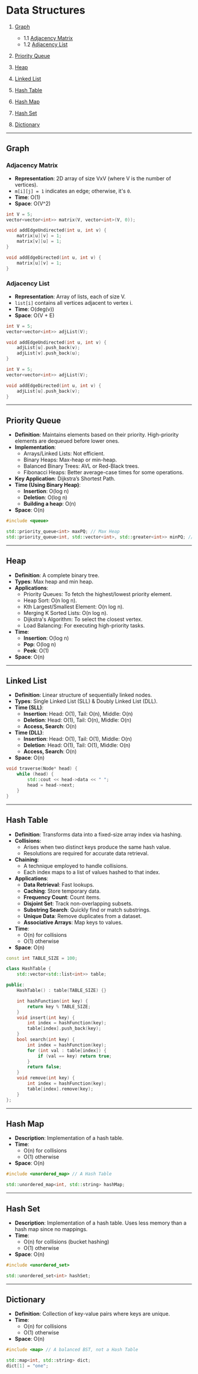 # Data Structures

1. [Graph](#graph)
   - 1.1 [Adjacency Matrix](#adjacency-matrix)
   - 1.2 [Adjacency List](#adjacency-list)

2. [Priority Queue](#priority-queue)

3. [Heap](#heap)

4. [Linked List](#linked-list)

5. [Hash Table](#hash-table)

6. [Hash Map](#hash-map)

7. [Hash Set](#hash-set)

8. [Dictionary](#dictionary)

---

## Graph

### Adjacency Matrix

- **Representation**: 2D array of size VxV (where V is the number of vertices).
- `m[i][j] = 1` indicates an edge; otherwise, it's `0`.
- **Time**: O(1)
- **Space**: O(V^2)

```cpp
int V = 5;
vector<vector<int>> matrix(V, vector<int>(V, 0));

void addEdgeUndirected(int u, int v) {
    matrix[u][v] = 1;
    matrix[v][u] = 1;
}

void addEdgeDirected(int u, int v) {
    matrix[u][v] = 1;
}
```

### Adjacency List

- **Representation**: Array of lists, each of size V.
- `list[i]` contains all vertices adjacent to vertex i.
- **Time**: O(deg(v))
- **Space**: O(V + E)

```cpp
int V = 5;
vector<vector<int>> adjList(V);

void addEdgeUndirected(int u, int v) {
    adjList[u].push_back(v);
    adjList[v].push_back(u);
}

int V = 5;
vector<vector<int>> adjList(V);

void addEdgeDirected(int u, int v) {
    adjList[u].push_back(v);
}
```

---

## Priority Queue

- **Definition**: Maintains elements based on their priority. High-priority elements are dequeued before lower ones.
- **Implementation**:
  - Arrays/Linked Lists: Not efficient.
  - Binary Heaps: Max-heap or min-heap.
  - Balanced Binary Trees: AVL or Red-Black trees.
  - Fibonacci Heaps: Better average-case times for some operations.
- **Key Application**: Dijkstra’s Shortest Path.
- **Time (Using Binary Heap)**:
  - **Insertion**: O(log n)
  - **Deletion**: O(log n)
  - **Building a heap**: O(n)
- **Space**: O(n)

```cpp
#include <queue>

std::priority_queue<int> maxPQ; // Max Heap
std::priority_queue<int, std::vector<int>, std::greater<int>> minPQ; // Min Heap
```

---

## Heap

- **Definition**: A complete binary tree.
- **Types**: Max heap and min heap.
- **Applications**:
   - Priority Queues: To fetch the highest/lowest priority element.
   - Heap Sort: O(n log n).
   - Kth Largest/Smallest Element: O(n log n).
   - Merging K Sorted Lists: O(n log n).
   - Dijkstra's Algorithm: To select the closest vertex.
   - Load Balancing: For executing high-priority tasks.
- **Time**:
  - **Insertion**: O(log n)
  - **Pop**: O(log n)
  - **Peek**: O(1)
- **Space**: O(n)

---

## Linked List

- **Definition**: Linear structure of sequentially linked nodes.
- **Types**: Single Linked List (SLL) & Doubly Linked List (DLL).
- **Time (SLL)**:
  - **Insertion**: Head: O(1), Tail: O(n), Middle: O(n)
  - **Deletion**: Head: O(1), Tail: O(n), Middle: O(n)
  - **Access, Search**: O(n)
- **Time (DLL)**:
  - **Insertion**: Head: O(1), Tail: O(1), Middle: O(n)
  - **Deletion**: Head: O(1), Tail: O(1), Middle: O(n)
  - **Access, Search**: O(n)
- **Space**: O(n)

```cpp
void traverse(Node* head) {
    while (head) {
        std::cout << head->data << " ";
        head = head->next;
    }
}
```

---

## Hash Table

- **Definition**: Transforms data into a fixed-size array index via hashing.
- **Collisions**:
   - Arises when two distinct keys produce the same hash value. 
   - Resolutions are required for accurate data retrieval.
- **Chaining**:
   - A technique employed to handle collisions.
   - Each index maps to a list of values hashed to that index.
- **Applications**:
   - **Data Retrieval**: Fast lookups.
   - **Caching**: Store temporary data.
   - **Frequency Count**: Count items.
   - **Disjoint Set**: Track non-overlapping subsets.
   - **Substring Search**: Quickly find or match substrings.
   - **Unique Data**: Remove duplicates from a dataset.
   - **Associative Arrays**: Map keys to values.
- **Time**:
   - O(n) for collisions
   - O(1) otherwise
- **Space**: O(n)

```cpp
const int TABLE_SIZE = 100;

class HashTable {
    std::vector<std::list<int>> table;

public:
    HashTable() : table(TABLE_SIZE) {}

    int hashFunction(int key) {
        return key % TABLE_SIZE;
    }
    void insert(int key) {
        int index = hashFunction(key);
        table[index].push_back(key);
    }
    bool search(int key) {
        int index = hashFunction(key);
        for (int val : table[index]) {
            if (val == key) return true;
        }
        return false;
    }
    void remove(int key) {
        int index = hashFunction(key);
        table[index].remove(key);
    }
};
```

---

## Hash Map

- **Description**: Implementation of a hash table.
- **Time**:
   - O(n) for collisions
   - O(1) otherwise
- **Space**: O(n)

```cpp
#include <unordered_map> // A Hash Table

std::unordered_map<int, std::string> hashMap;
```

---

## Hash Set

- **Description**: Implementation of a hash table. Uses less memory than a hash map since no mappings.
- **Time**:
   - O(n) for collisions (bucket hashing)
   - O(1) otherwise
- **Space**: O(n)

```cpp
#include <unordered_set>

std::unordered_set<int> hashSet;
```

---

## Dictionary
- **Definition**: Collection of key-value pairs where keys are unique.
- **Time**:
   - O(n) for collisions
   - O(1) otherwise
- **Space**: O(n)

```cpp
#include <map> // A balanced BST, not a Hash Table

std::map<int, std::string> dict;
dict[1] = "one";
```
